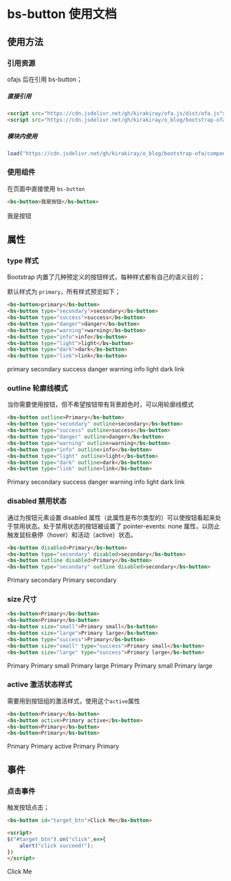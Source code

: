 # bs-button 使用文档

## 使用方法

### 引用资源

ofajs 后在引用 bs-button；

##### 直接引用

```html
<script src="https://cdn.jsdelivr.net/gh/kirakiray/ofa.js/dist/ofa.js"></script>
<script src="https://cdn.jsdelivr.net/gh/kirakiray/o_blog/bootstrap-ofa/components/bs-button/bs-button.js"></script>
```

##### 模块内使用

```javascript
load("https://cdn.jsdelivr.net/gh/kirakiray/o_blog/bootstrap-ofa/components/bs-button -p");
```

### 使用组件

在页面中直接使用 `bs-button`

```html
<bs-button>我是按钮</bs-button>
```

<bs-button>我是按钮</bs-button>


## 属性

### type 样式

Bootstrap 内置了几种预定义的按钮样式，每种样式都有自己的语义目的；

默认样式为 `primary`，所有样式预览如下；

```html
<bs-button>primary</bs-button>
<bs-button type="secondary">secondary</bs-button>
<bs-button type="success">success</bs-button>
<bs-button type="danger">danger</bs-button>
<bs-button type="warning">warning</bs-button>
<bs-button type="info">info</bs-button>
<bs-button type="light">light</bs-button>
<bs-button type="dark">dark</bs-button>
<bs-button type="link">link</bs-button>
```

<bs-button>primary</bs-button>
<bs-button type="secondary">secondary</bs-button>
<bs-button type="success">success</bs-button>
<bs-button type="danger">danger</bs-button>
<bs-button type="warning">warning</bs-button>
<bs-button type="info">info</bs-button>
<bs-button type="light">light</bs-button>
<bs-button type="dark">dark</bs-button>
<bs-button type="link">link</bs-button>

### outline 轮廓线模式

当你需要使用按钮，但不希望按钮带有背景颜色时，可以用轮廓线模式

```html
<bs-button outline>Primary</bs-button>
<bs-button type="secondary" outline>secondary</bs-button>
<bs-button type="success" outline>success</bs-button>
<bs-button type="danger" outline>danger</bs-button>
<bs-button type="warning" outline>warning</bs-button>
<bs-button type="info" outline>info</bs-button>
<bs-button type="light" outline>light</bs-button>
<bs-button type="dark" outline>dark</bs-button>
<bs-button type="link" outline>link</bs-button>
```

<bs-button outline>Primary</bs-button>
<bs-button type="secondary" outline>secondary</bs-button>
<bs-button type="success" outline>success</bs-button>
<bs-button type="danger" outline>danger</bs-button>
<bs-button type="warning" outline>warning</bs-button>
<bs-button type="info" outline>info</bs-button>
<bs-button type="light" outline>light</bs-button>
<bs-button type="dark" outline>dark</bs-button>
<bs-button type="link" outline>link</bs-button>

### disabled 禁用状态

通过为按钮元素设置 disabled 属性（此属性是布尔类型的）可以使按钮看起来处于禁用状态。处于禁用状态的按钮被设置了 pointer-events: none 属性，以防止触发鼠标悬停（hover）和活动（active）状态。

```html
<bs-button disabled>Primary</bs-button>
<bs-button type="secondary" disabled>secondary</bs-button>
<bs-button outline disabled>Primary</bs-button>
<bs-button type="secondary" outline disabled>secondary</bs-button>
```

<bs-button disabled>Primary</bs-button>
<bs-button type="secondary" disabled>secondary</bs-button>
<bs-button outline disabled>Primary</bs-button>
<bs-button type="secondary" outline disabled>secondary</bs-button>

### size 尺寸

```html
<bs-button>Primary</bs-button>
<bs-button>Primary</bs-button>
<bs-button size="small">Primary small</bs-button>
<bs-button size="large">Primary large</bs-button>
<bs-button type="success">Primary</bs-button>
<bs-button size="small" type="success">Primary small</bs-button>
<bs-button size="large" type="success">Primary large</bs-button>
```

<bs-button>Primary</bs-button>
<bs-button size="small">Primary small</bs-button>
<bs-button size="large">Primary large</bs-button>
<bs-button type="success">Primary</bs-button>
<bs-button size="small" type="success">Primary small</bs-button>
<bs-button size="large" type="success">Primary large</bs-button>

### active 激活状态样式

需要用到按钮组的激活样式，使用这个`active`属性

```html
<bs-button>Primary</bs-button>
<bs-button active>Primary active</bs-button>
<bs-button>Primary</bs-button>
<bs-button>Primary</bs-button>
```

<bs-button>Primary</bs-button>
<bs-button active>Primary active</bs-button>
<bs-button>Primary</bs-button>
<bs-button>Primary</bs-button>

## 事件

### 点击事件

触发按钮点击；

```html
<bs-button id="target_btn">Click Me</bs-button>

<script>
$("#target_btn").on("click",e=>{
    alert("click succeed!");
})
</script>
```

<bs-button id="target_btn">Click Me</bs-button>